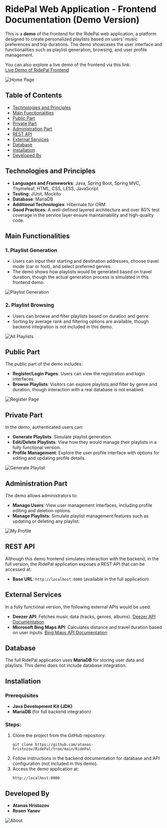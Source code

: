 # RidePal Web Application - Frontend Documentation (Demo Version)

This is a **demo** of the frontend for the RidePal web application, a platform designed to create personalized playlists based on users' music preferences and trip durations. The demo showcases the user interface and functionalities such as playlist generation, browsing, and user profile management. 

You can also explore a live demo of the frontend via this link:  
[Live Demo of RidePal Frontend](https://roadbeat.netlify.app/)

![Home Page](https://github.com/atanas-hristozov/RidePal/blob/main/RidePal/src/main/resources/static/img_documentation/Home_Page.JPG)

## Table of Contents
- [Technologies and Principles](#technologies-and-principles)
- [Main Functionalities](#main-functionalities)
- [Public Part](#public-part)
- [Private Part](#private-part)
- [Administration Part](#administration-part)
- [REST API](#rest-api)
- [External Services](#external-services)
- [Database](#database)
- [Installation](#installation)
- [Developed By](#developed-by)

## Technologies and Principles
- **Languages and Frameworks**: Java, Spring Boot, Spring MVC, Thymeleaf, HTML, CSS, LESS, JavaScript
- **Testing**: JUnit, Mockito
- **Database**: MariaDB
- **Additional Technologies**: Hibernate for ORM
- **Good Practices**: A well-defined layered architecture and over 80% test coverage in the service layer ensure maintainability and high-quality code.

## Main Functionalities

### 1. Playlist Generation
- Users can input their starting and destination addresses, choose travel mode (car or foot), and select preferred genres.
- The demo shows how playlists would be generated based on travel duration, though the actual generation process is simulated in this frontend demo.

![Playlist Generation](https://github.com/atanas-hristozov/RidePal/blob/main/RidePal/src/main/resources/static/img_documentation/Playlist.JPG)

### 2. Playlist Browsing
- Users can browse and filter playlists based on duration and genre.
- Sorting by average rank and filtering options are available, though backend integration is not included in this demo.

![All Playlists](https://github.com/atanas-hristozov/RidePal/blob/main/RidePal/src/main/resources/static/img_documentation/All_Playlists.JPG)

## Public Part
The public part of the demo includes:
- **Register/Login Pages**: Users can view the registration and login interfaces.
- **Browse Playlists**: Visitors can explore playlists and filter by genre and duration, though interaction with a real database is not enabled.

![Register Page](https://github.com/atanas-hristozov/RidePal/blob/main/RidePal/src/main/resources/static/img_documentation/Register.JPG)

## Private Part
In the demo, authenticated users can:
- **Generate Playlists**: Simulate playlist generation.
- **Edit/Delete Playlists**: View how they would manage their playlists in a fully functional version.
- **Profile Management**: Explore the user profile interface with options for editing and updating profile details.

![Generate Playlist](https://github.com/atanas-hristozov/RidePal/blob/main/RidePal/src/main/resources/static/img_documentation/Generate.JPG)

## Administration Part
The demo allows administrators to:
- **Manage Users**: View user management interfaces, including profile editing and deletion options.
- **Manage Playlists**: Simulate playlist management features such as updating or deleting any playlist.

![My Profile](https://github.com/atanas-hristozov/RidePal/blob/main/RidePal/src/main/resources/static/img_documentation/My_Profile.JPG)

## REST API
Although this demo frontend simulates interaction with the backend, in the full version, the RidePal application exposes a REST API that can be accessed at:
- **Base URL**: `http://localhost:8080` (available in the full application)

## External Services
In a fully functional version, the following external APIs would be used:
- **Deezer API**: Fetches music data (tracks, genres, albums). [Deezer API Documentation](https://developers.deezer.com/api)
- **Microsoft Bing Maps API**: Calculates distance and travel duration based on user inputs. [Bing Maps API Documentation](https://www.microsoft.com/en-us/maps/bing-maps/distance-matrix)

## Database
The full RidePal application uses **MariaDB** for storing user data and playlists. This demo does not include database integration.

## Installation

### Prerequisites
- **Java Development Kit (JDK)**
- **MariaDB** (for full backend integration)

### Steps:
1. Clone the project from the GitHub repository:
   ```
   git clone https://github.com/atanas-hristozov/RidePal/tree/main/RidePal
   ```
2. Follow instructions in the backend documentation for database and API configuration (not included in this demo).
3. Access the demo application at:
   ```
   http://localhost:8080
   ```

## Developed By
- **Atanas Hristozov**
- **Rosen Yanev**

![About](https://github.com/atanas-hristozov/RidePal/blob/main/RidePal/src/main/resources/static/img_documentation/About.JPG)

